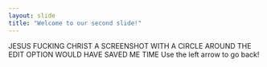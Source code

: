 ```yaml
---
layout: slide
title: "Welcome to our second slide!"
---
```

JESUS FUCKING CHRIST A SCREENSHOT WITH A CIRCLE AROUND THE EDIT OPTION WOULD HAVE SAVED ME TIME 
Use the left arrow to go back!
